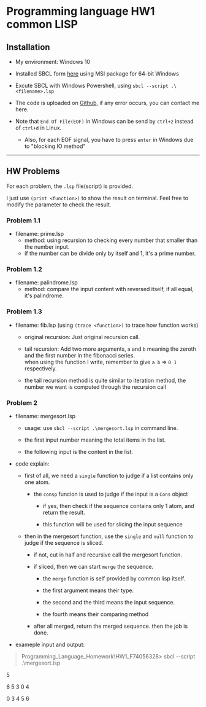 # Programming language HW1 common LISP

## Installation

- My environment: Windows 10

- Installed SBCL form [here](https://github.com/akovalenko/sbcl-win32-threads/wiki) using MSI package for 64-bit Windows

- Excute SBCL with Windows Powershell, using `sbcl --script .\<filename>.lsp`

- The code is uploaded on [Github](https://github.com/hangalice2156), if any error occurs, you can contact me here.

* Note that `End Of File(EOF)` in Windows can be send by `ctrl+z` instead of `ctrl+d` in Linux.
    
    * Also, for each EOF signal, you have to press `enter` in Windows due to "blocking IO method"

----
## HW Problems

For each problem, the `.lsp` file(script) is provided.

I just use `(print <function>)` to show the result on terminal. Feel free to modify the parameter to check the result.

### Problem 1.1
- filename: prime.lsp
    - method: using recursion to checking every number that smaller than the number input.
    - if the number can be divide only by itself and 1, it\'s a prime number.

### Problem 1.2
- filename: palindrome.lsp
    - method: compare the input content with reversed itself, if all equal, it\'s palindrome.

### Problem 1.3
- filename: fib.lsp (using `(trace <function>)` to trace how function works)
    -  original recursion: Just original recursion call.
    
    -  tail recursion: Add two more arguments, `a` and `b` meaning the zeroth and the first number in the fibonacci series. <br> when using the function I write, remember to give `a b` => `0 1` respectively.

    - the tail recursion method is quite similar to iteration method, the number we want is computed through the recursion call

### Problem 2
- filename: mergesort.lsp
    - usage: use `sbcl --script .\mergesort.lsp` in command line.
    
    - the first input number meaning the total items in the list.

    - the following input is the content in the list.

- code explain:

    - first of all, we need a `single` function to judge if a list contains only one atom.
    
        - the `consp` funcion is used to judge if the input is a `Cons` object
        
            - if yes, then check if the sequence contains only 1 atom, and return the result.
        
            - this function will be used for slicing the input sequence

    - then in the mergesort function, use the `single` and `null` function to judge if the sequence is sliced.

        - if not, cut in half and recursive call the mergesort function.

        - if sliced, then we can start `merge` the sequence.

            - the `merge` function is self provided by common lisp itself.
            
            - the first argument means their type. 
            
            - the second and the third means the input sequence. 
            
            - the fourth means their comparing method

        - after all merged, return the merged sequence. then the job is done.

- exameple input and output:

> Programming_Language_Homework\HW1_F74056328> sbcl --script .\mergesort.lsp

5

6 5 3 0 4

0 3 4 5 6